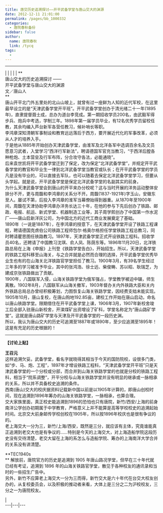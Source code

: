 ```yaml
---
title: 唐交历史追溯探讨——开平武备学堂与唐山交大的渊源
date: 2012-12-11 21:01:00
permalink: /pages/bb_1000332
categories: 
  - 唐院春秋备份
sidebar: false
author: 
  name: 唐院春秋
  link: /tycq
tags: 
  - 
---
```


* * *

  
|  |  |  |  |  **  
唐山交大的历史追溯探讨 ——  
开平武备学堂与唐山交大的渊源  
文／唐山人  
**  
唐山开平北门外五里处的北山山坡上，就曾有过一座鲜为人知的近代军校，在这里最早设立的是“天津武备学堂开平班”。开平武备学堂创办于清光绪二十一年(1895年)，直隶提督聂士成，总办为道台李竞成。第一期招收学员200名，由武毅军得步兵、炮兵中考选，学制三年。1898年第一届学员毕业，有12名优秀学员留校任教，其余均编入芦台新军各营任教习，候补哨长等职。  
李鸿章深知清朝军事制设和教育远远落后于西方，要开展近代化的军事改革，必须从人才的培养入手。  
于是他从1885年开始创办天津武备学堂，由淮军及北洋各军中选调百余名及文员愿意习武者，入堂学习“西洋行军新法”，聘请德国军官充当教习，“于西洋后膛各种枪炮、土本营垒及行军布阵，分合攻守各法，必能通晓”。  
后来袁世凯将开平武备学堂迁到了保定，改为保定“北洋武备学堂”，并规定开平武备学堂的教官和毕业生一律到北洋武备学堂当教官或队长；在开平武备学堂的学员凡是没有毕业的，可以直接去军队，也可以随着去保定北洋武备学堂学习，但要从头学起。就是说，开平武备学堂是保定北洋武备学堂的名副其实的前身。  
为什么天津武备学堂会到唐山的开平来办分校呢？这与当时开展的洋务运动整体安排分不开，更与周馥和李鸿章的关系分不开。周馥(1837-1921年)字玉山，安徽东至人。屡试不第，后投入李鸿章的淮军当幕僚始得到器重。从1870年至1900年间，周馥在天津协助李鸿章办洋务长达三十年，在他的参与下先后创办了铁路、邮政、电报、航运、新式学堂、机器制造工业等，其子周学熙创办了中国第一作水泥厂——唐山启新洋灰公司，为中国北方的近代工商业发展奠定了基础。  
1890年（一说是1887年），在李鸿章的授意下，在天津武备学堂开设了铁路工程课程，聘请德国克虏伯公司铁路工程师包尔·格奥尔格担任学堂铁路工程总教习，同时聘请瞿思图任铁路教习。1897年，天津武备学堂正式开设铁路工程科。招收学员40名，还聘请了中国教习沈琪、俞人凤、陈荫东等。1896年11月20日，北洋铁路总局在上海《申报》上刊登《铁路学堂告白》，开始招生。所以，天津武备学堂的铁路工程科移至山海关，与之合并就是必然而合理的选择，开平武备学堂优秀毕业生也有的在山海关北洋铁路官学堂担任了教习。1900年3月，有39名学生经过三年多的学习被准予毕业，其中的张鸿浩、徐士远、柴俊畴、苏以昭、耿瑞芝，为建成京张铁路做出了贡献。  
1900年，八国联军入侵，山海关铁路学堂为俄军强占，学堂教学被迫中辍，师生离散。1902年8月，八国联军从山海关撤军，1903年督办关内外铁路大臣和关内外铁路总局总办曾经积极筹划，力图恢复山海关铁路学堂，因经费支绌未能实现。1905年10月，唐山复校，在唐山购地192.85亩，建校工作开始在唐山启动，命名以唐山铁路学堂。限期借住在开平武备学堂上课，1906年3月，1907年新校舍竣工后全部入驻唐山新校舍，开滦煤矿出资增设了矿科，学堂名称定为“唐山路矿学堂”。这就是唐山路矿学堂与天津及开平武备学堂的一段历史渊。  
所以，我认为唐山交大的历史可追溯至1887年或1890年，至少应追溯至1895年！这是有充足的历史根据的！  

* * *

  
**【讨论上贴】**  
  
**王召元**  
这样追溯欠妥。武备学堂，看名字就晓得其相当于今天的国防院校，设很多门类，如“步、马、炮、工程”，1897年才增设铁路工程科，“天津武备学堂开平班”只是天津武备学堂的一个分校或分部，而合并到山海关铁路学堂的也就是分校的铁路工程科，相当于“院系调整”，开平分校与山海关铁路学堂并没有明显的继承或一脉相承的关系，所以并不具备校史追溯的条件。  
西南(唐山)交大的校庆据资料记载新中国以前是以1905年计算的，即唐山创校时间，现在追溯到1896年筹办的山海关铁路学堂，一脉相承，也算合理。  
交大家族里面，真正校史能追溯到1896的恐怕也只有唐院，新竹/西安/上海的前身南洋公学创办初期属于中学教育，严格意义上并不能算是高等学校校史的追溯起始时间。北京交大前身邮传学校创校在1905年，所以按1896年校庆也是很有争议的的。  
老上海交大一分为三，新竹/上海/西安，既然是三分，就应该有主体，究竟谁能真正追溯到老交大也是有争议的……特别是今天的上海交大，对上海造船学院这段历史没有交待清楚，老交大留在上海的系怎么与造船学院、筹办的上海南洋大学合并的关系没有讲清楚。  
  
**TEC1940s  
** 解放前，唐院官方的历史是追溯到 1905 年唐山路况学堂，但早在三十年代就已经有考证，追溯到 1896
年的山海关铁路官学堂，散见于各种校友的通讯录和当时的一些招生广告中。  
另外，新竹不应算老上海交大一分为三而得，新竹交大是六十年代在台交大校友创办的，从复校委员会，以及积极的推动者来看，大体上是三分之二为沪校校友，三分之一为唐院校友。  
  
|  
---|---|---